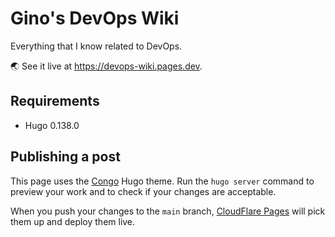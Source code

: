 # Gino's DevOps Wiki

Everything that I know related to DevOps.

🌏 See it live at <https://devops-wiki.pages.dev>.

## Requirements

- Hugo 0.138.0

## Publishing a post

This page uses the [Congo](https://jpanther.github.io/congo/) Hugo theme.
Run the `hugo server` command to preview your work and to check if your changes are acceptable.

When you push your changes to the `main` branch, [CloudFlare Pages](https://pages.cloudflare.com) will pick them up and
deploy them live.
